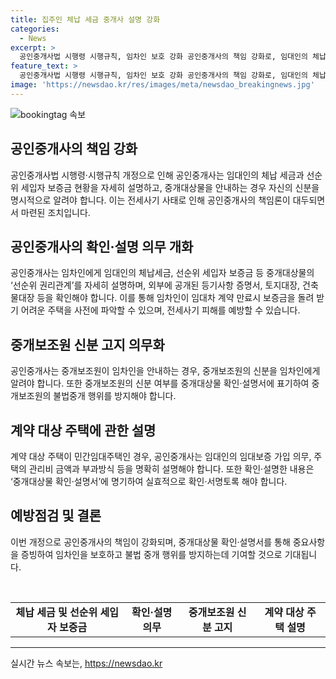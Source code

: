 ```yaml
---
title: 집주인 체납 세금 중개사 설명 강화
categories:
  - News
excerpt: >
  공인중개사법 시행령 시행규칙, 임차인 보호 강화 공인중개사의 책임 강화로, 임대인의 체납세금과 선순위 세입자 보증금 등 자세히 설명 의무화. 중개대상물 확인서로 증빙하도록 함. 주택임대차보호법에 따른 소액 임차인 보호 등 제도에 대한 설명 필요. 중개보조원의 신분고지 의무화하고, 관련 법률 및 관리비 등 명확히 설명해야 함. (150자)
feature_text: >
  공인중개사법 시행령 시행규칙, 임차인 보호 강화 공인중개사의 책임 강화로, 임대인의 체납세금과 선순위 세입자 보증금 등 자세히 설명 의무화. 중개대상물 확인서로 증빙하도록 함. 주택임대차보호법에 따른 소액 임차인 보호 등 제도에 대한 설명 필요. 중개보조원의 신분고지 의무화하고, 관련 법률 및 관리비 등 명확히 설명해야 함. (150자)
image: 'https://newsdao.kr/res/images/meta/newsdao_breakingnews.jpg'
---
```


<p><img src="https://newsdao.kr/res/images/meta/newsdao_breakingnews.jpg" alt="bookingtag 속보" /></p>

<h2 data-ke-size="size26">공인중개사의 책임 강화</h2>

<p data-ke-size="size16">공인중개사법 시행령·시행규칙 개정으로 인해 공인중개사는 임대인의 체납 세금과 선순위 세입자 보증금 현황을 자세히 설명하고, 중개대상물을 안내하는 경우 자신의 신분을 명시적으로 알려야 합니다. 이는 전세사기 사태로 인해 공인중개사의 책임론이 대두되면서 마련된 조치입니다. </p>

<h2 data-ke-size="size26">공인중개사의 확인·설명 의무 개화</h2>

<p data-ke-size="size16">공인중개사는 임차인에게 임대인의 체납세금, 선순위 세입자 보증금 등 중개대상물의 ‘선순위 권리관계’를 자세히 설명하며, 외부에 공개된 등기사항 증명서, 토지대장, 건축물대장 등을 확인해야 합니다. 이를 통해 임차인이 임대차 계약 만료시 보증금을 돌려 받기 어려운 주택을 사전에 파악할 수 있으며, 전세사기 피해를 예방할 수 있습니다.</p>

<h2 data-ke-size="size26">중개보조원 신분 고지 의무화</h2>

<p data-ke-size="size16">공인중개사는 중개보조원이 임차인을 안내하는 경우, 중개보조원의 신분을 임차인에게 알려야 합니다. 또한 중개보조원의 신분 여부를 중개대상물 확인·설명서에 표기하여 중개보조원의 불법중개 행위를 방지해야 합니다.</p>

<h2 data-ke-size="size26">계약 대상 주택에 관한 설명</h2>

<p data-ke-size="size16">계약 대상 주택이 민간임대주택인 경우, 공인중개사는 임대인의 임대보증 가입 의무, 주택의 관리비 금액과 부과방식 등을 명확히 설명해야 합니다. 또한 확인·설명한 내용은 ‘중개대상물 확인·설명서’에 명기하여 실효적으로 확인·서명토록 해야 합니다.</p>

<h2 data-ke-size="size26">예방점검 및 결론</h2>

<p data-ke-size="size16">이번 개정으로 공인중개사의 책임이 강화되며, 중개대상물 확인·설명서를 통해 중요사항을 증빙하여 임차인을 보호하고 불법 중개 행위를 방지하는데 기여할 것으로 기대됩니다.</p>

<p data-ke-size="size16">&nbsp;</p>

<table>
    <tbody>
        <tr>
            <td style="text-align: center; height: 17px;"><b>체납 세금 및 선순위 세입자 보증금</b></td>
            <td style="text-align: center; height: 17px;"><b>확인·설명 의무</b></td>
            <td style="text-align: center; height: 17px;"><b>중개보조원 신분 고지</b></td>
            <td style="text-align: center; height: 17px;"><b>계약 대상 주택 설명</b></td>
        </tr>
    </tbody>
</table>

<p><hr></p>
실시간 뉴스 속보는, <a href="https://newsdao.kr" rel="dofollow">https://newsdao.kr</a>


